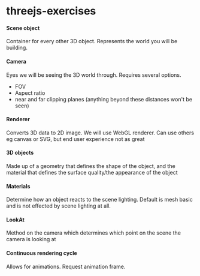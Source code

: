# threejs-exercises

#### Scene object
Container for every other 3D object. Represents the world you will be building.

#### Camera
Eyes we will be seeing the 3D world through. Requires several options.
- FOV
- Aspect ratio
- near and far clipping planes (anything beyond these distances won't be seen)

#### Renderer
Converts 3D data to 2D image. We will use WebGL renderer. Can use others eg canvas or SVG, but end user experience not as great

#### 3D objects
Made up of a geometry that defines the shape of the object, and the material that defines the surface quality/the appearance of the object

#### Materials
Determine how an object reacts to the scene lighting. Default is mesh basic and is not effected by scene lighting at all.

#### LookAt
Method on the camera which determines which point on the scene the camera is looking at

#### Continuous rendering cycle
Allows for animations. Request animation frame.
